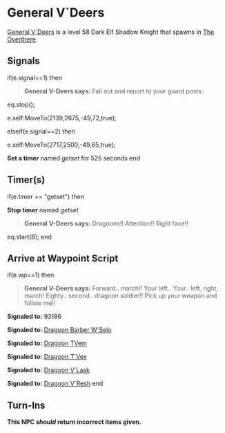 # General V\`Deers



[General V\`Deers](/npc/93087) is a level 58 Dark Elf Shadow Knight that spawns in [The Overthere](/zone/93).



## Signals

if(e.signal==1) then


>**General V-Deers says:** Fall out and report to your guard posts.


eq.stop();


e.self:MoveTo(2139,2675,-49,72,true);

elseif(e.signal==2) then


e.self:MoveTo(2717,2500,-49,65,true);


**Set a timer** named *getset* for 525 seconds
end



## Timer(s)

if(e.timer == "getset") then


**Stop timer** named *getset*


>**General V-Deers says:** Dragoons!!  Attention!!  Right face!!


eq.start(8);
end



## Arrive at Waypoint Script

if(e.wp==1) then


>**General V-Deers says:** Forward.. march!!  Your left.. Your.. left, right, march!  Eighty.. second.. dragoon soldier!!  Pick up your weapon and follow me!!


**Signaled to:** 93186


**Signaled to:**  [Dragoon Barber W\`Selo](/npc/93124)


**Signaled to:**  [Dragoon TVem](/npc/93024)


**Signaled to:**  [Dragoon T\`Vex](/npc/93084)


**Signaled to:**  [Dragoon V\`Lask](/npc/93125)


**Signaled to:**  [Dragoon V\`Resh](/npc/93086)
end



## Turn-Ins



**This NPC *should* return incorrect items given.**





